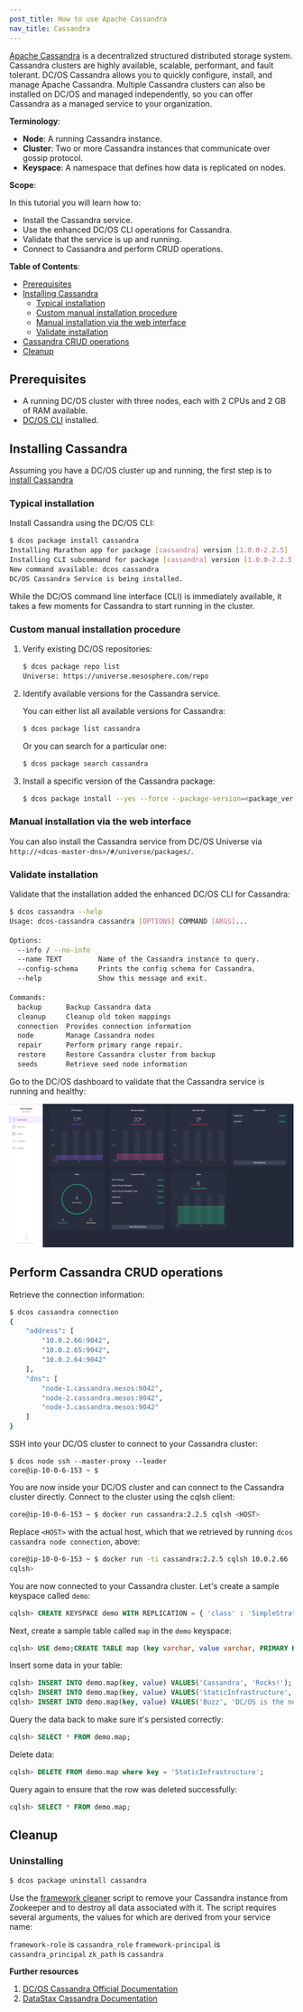 ```yaml
---
post_title: How to use Apache Cassandra
nav_title: Cassandra
---
```


[Apache Cassandra](https://cassandra.apache.org/) is a decentralized structured distributed storage system. Cassandra clusters are highly available, scalable, performant, and fault tolerant. DC/OS Cassandra allows you to quickly configure, install, and manage Apache Cassandra. Multiple Cassandra clusters can also be installed on DC/OS and managed independently, so you can offer Cassandra as a managed service to your organization.

**Terminology**:

- **Node**: A running Cassandra instance.
- **Cluster**: Two or more Cassandra instances that communicate over gossip protocol.
- **Keyspace**: A namespace that defines how data is replicated on nodes.

**Scope**:

In this tutorial you will learn how to:

- Install the Cassandra service.
- Use the enhanced DC/OS CLI operations for Cassandra.
- Validate that the service is up and running.
- Connect to Cassandra and perform CRUD operations.

**Table of Contents**:

- [Prerequisites](#prerequisites)
- [Installing Cassandra](#installing-cassandra)
  - [Typical installation](#typical-installation)
  - [Custom manual installation procedure](#custom-manual-installation-procedure)
  - [Manual installation via the web interface](#manual-installation-via-the-web-interface)
  - [Validate installation](#validate-installation)
- [Cassandra CRUD operations](#cassandra-crud-operations)
- [Cleanup](#cleanup)

## Prerequisites

- A running DC/OS cluster with three nodes, each with 2 CPUs and 2 GB of RAM available.
- [DC/OS CLI](/docs/1.7/usage/cli/install/) installed.

## Installing Cassandra

Assuming you have a DC/OS cluster up and running, the first step is to [install Cassandra](https://docs.mesosphere.com/manage-service/cassandra/)

### Typical installation

Install Cassandra using the DC/OS CLI:

```bash
$ dcos package install cassandra
Installing Marathon app for package [cassandra] version [1.0.0-2.2.5]
Installing CLI subcommand for package [cassandra] version [1.0.0-2.2.5]
New command available: dcos cassandra
DC/OS Cassandra Service is being installed.
```

While the DC/OS command line interface (CLI) is immediately available, it takes a few moments for Cassandra to start running in the cluster.

### Custom manual installation procedure

1. Verify existing DC/OS repositories:

    ```bash
    $ dcos package repo list
    Universe: https://universe.mesosphere.com/repo
    ```

1. Identify available versions for the Cassandra service.

    You can either list all available versions for Cassandra:

    ```bash
    $ dcos package list cassandra
    ```

    Or you can search for a particular one:

    ```bash
    $ dcos package search cassandra
    ```

1. Install a specific version of the Cassandra package:

    ```bash
    $ dcos package install --yes --force --package-version=<package_version> Cassandra
    ```

### Manual installation via the web interface

You can also install the Cassandra service from DC/OS Universe via `http://<dcos-master-dns>/#/universe/packages/`.

### Validate installation

Validate that the installation added the enhanced DC/OS CLI for Cassandra:

```bash
$ dcos cassandra --help
Usage: dcos-cassandra cassandra [OPTIONS] COMMAND [ARGS]...

Options:
  --info / --no-info
  --name TEXT         Name of the Cassandra instance to query.
  --config-schema     Prints the config schema for Cassandra.
  --help              Show this message and exit.

Commands:
  backup      Backup Cassandra data
  cleanup     Cleanup old token mappings
  connection  Provides connection information
  node        Manage Cassandra nodes
  repair      Perform primary range repair.
  restore     Restore Cassandra cluster from backup
  seeds       Retrieve seed node information
```

Go to the DC/OS dashboard to validate that the Cassandra service is running and healthy:

![Cassandra in the dashboard](img/cassandra-dashboard.png)

## Perform Cassandra CRUD operations

Retrieve the connection information:

```bash
$ dcos cassandra connection
{
    "address": [
        "10.0.2.66:9042",
        "10.0.2.65:9042",
        "10.0.2.64:9042"
    ],
    "dns": [
        "node-1.cassandra.mesos:9042",
        "node-2.cassandra.mesos:9042",
        "node-3.cassandra.mesos:9042"
    ]
}
```

SSH into your DC/OS cluster to connect to your Cassandra cluster:

```
$ dcos node ssh --master-proxy --leader
core@ip-10-0-6-153 ~ $
```

You are now inside your DC/OS cluster and can connect to the Cassandra cluster directly. Connect to the cluster using the cqlsh client:

```bash
core@ip-10-0-6-153 ~ $ docker run cassandra:2.2.5 cqlsh <HOST>
```

Replace `<HOST>` with the actual host, which that we retrieved by running `dcos cassandra node connection`, above:

```bash
core@ip-10-0-6-153 ~ $ docker run -ti cassandra:2.2.5 cqlsh 10.0.2.66
cqlsh>
```

You are now connected to your Cassandra cluster. Let's create a sample keyspace called `demo`:

```sql
cqlsh> CREATE KEYSPACE demo WITH REPLICATION = { 'class' : 'SimpleStrategy', 'replication_factor' : 3 };
```

Next, create a sample table called `map` in the `demo` keyspace:

```sql
cqlsh> USE demo;CREATE TABLE map (key varchar, value varchar, PRIMARY KEY(key));
```

Insert some data in your table:

```sql
cqlsh> INSERT INTO demo.map(key, value) VALUES('Cassandra', 'Rocks!');
cqlsh> INSERT INTO demo.map(key, value) VALUES('StaticInfrastructure', 'BeGone!');
cqlsh> INSERT INTO demo.map(key, value) VALUES('Buzz', 'DC/OS is the new black!');
```

Query the data back to make sure it's persisted correctly:

```sql
cqlsh> SELECT * FROM demo.map;
```

Delete data:

```sql
cqlsh> DELETE FROM demo.map where key = 'StaticInfrastructure';
```

Query again to ensure that the row was deleted successfully:

```sql
cqlsh> SELECT * FROM demo.map;
```

## Cleanup

### Uninstalling

```bash
$ dcos package uninstall cassandra
```

Use the [framework cleaner](/docs/1.7/usage/services/#framework-cleaner) script to remove your Cassandra instance from Zookeeper and to destroy all data associated with it. The script requires several arguments, the values for which are derived from your service name:

`framework-role` is `cassandra_role`
`framework-principal` is `cassandra_principal`
`zk_path` is `cassandra`

**Further resources**

1. [DC/OS Cassandra Official Documentation](https://docs.mesosphere.com/usage/services/cassandra/)
1. [DataStax Cassandra Documentation](http://docs.datastax.com)
